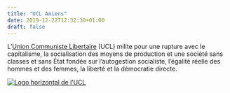 ```yaml
---
title: "UCL Amiens"
date: 2019-12-22T12:32:30+01:00
draft: false
---
```


L’[Union Communiste Libertaire](https://www.unioncommunistelibertaire.org/) (UCL) milite pour une rupture avec le capitalisme, la socialisation des moyens de production et une société sans classes et sans État fondée sur l’autogestion socialiste, l’égalité réelle des hommes et des femmes, la liberté et la démocratie directe.

[![Logo horizontal de l’UCL](images/ucl-logo-horizontal.png)](https://www.unioncommunistelibertaire.org/)
